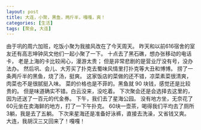 ```yaml
---
layout: post
title: 大连，小聚，黑鱼，两斤半，嘎嘎，爽！
categories: [生活]
tags: [聚会, 大连]
---
```


由于巩的周六加班，吃饭小聚为我接风改在了今天周天。
昨天和以前616宿舍的室友还有高志坤钟凤文他们一起小聚了一下。
十点去了黑石礁，想办张移动的电话卡，
老是上海的卡比较闹心，漫游太贵；
但是非常悲剧的是营业厅没有号，没办法办。
然后巩、会儿、大芳买了扑克去蜀味风情里打扑克等大丑和博博。
捞了一条两斤半的黑鱼，烧了汤，挺爽。
这家饭店的菜做的还不错，凉菜素菜很清爽，肉菜也不是很腻挺入味。
菜的价格也是不菲的。黑鱼就 90 块钱，感觉还是比较贵的。
但是味道确实不错。白云没来，没吃着。
下次聚会还是会选择去这里的，因为还送了一百元的代金券。
下午，我们去了星海公园。
没有地方坐，无奈花了60元坐在卖海鲜的地方，打了一下午扑克。
60块一壶茶，喝得我们平均去了厕所3躺，我是去了五躺。
下次来星海还是准备好泳裤，直接去洗澡，又省钱又爽。
大连，我胡汉三又回来了！嘎嘎！